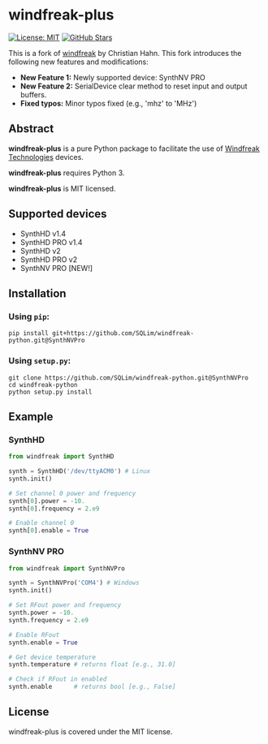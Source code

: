 # windfreak-plus

[![License: MIT](https://img.shields.io/badge/License-MIT-yellow.svg)](https://github.com/SQLim/windfreak-python/blob/SynthNVPro/LICENSE)
[![GitHub Stars](https://img.shields.io/github/stars/SQLim/windfreak-plus.svg?style=social&label=Star&maxAge=3600)]()

This is a fork of [windfreak](https://github.com/christian-hahn/windfreak-python) by Christian Hahn. This fork introduces the following new features and modifications:

* **New Feature 1:** Newly supported device: SynthNV PRO
* **New Feature 2:** SerialDevice clear method to reset input and output buffers. 
* **Fixed typos:** Minor typos fixed (e.g., 'mhz' to 'MHz')

## Abstract

**windfreak-plus** is a pure Python package to facilitate the use of [Windfreak Technologies](https://windfreaktech.com) devices.

**windfreak-plus** requires Python 3.

**windfreak-plus** is MIT licensed.

## Supported devices

* SynthHD v1.4
* SynthHD PRO v1.4
* SynthHD v2
* SynthHD PRO v2
* SynthNV PRO [NEW!]

## Installation

### Using `pip`:
```text
pip install git+https://github.com/SQLim/windfreak-python.git@SynthNVPro
```

### Using `setup.py`:
```text
git clone https://github.com/SQLim/windfreak-python.git@SynthNVPro
cd windfreak-python
python setup.py install
```

## Example

### SynthHD

```python
from windfreak import SynthHD

synth = SynthHD('/dev/ttyACM0') # Linux 
synth.init()

# Set channel 0 power and frequency
synth[0].power = -10.
synth[0].frequency = 2.e9

# Enable channel 0
synth[0].enable = True
```

### SynthNV PRO

```python
from windfreak import SynthNVPro

synth = SynthNVPro('COM4') # Windows 
synth.init()

# Set RFout power and frequency
synth.power = -10.
synth.frequency = 2.e9

# Enable RFout
synth.enable = True

# Get device temperature
synth.temperature # returns float [e.g., 31.0]

# Check if RFout in enabled
synth.enable      # returns bool [e.g., False]
```

## License
windfreak-plus is covered under the MIT license.
